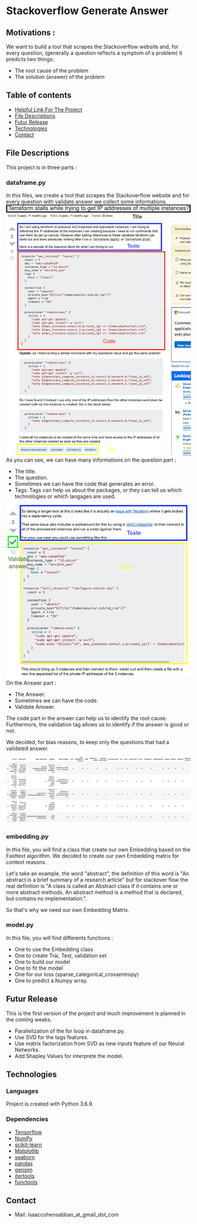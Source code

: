 # Stackoverflow Generate Answer

## Motivations :
We want to build a tool that scrapes the Stackoverflow website and, for every question, (generally a question reflects a symptom of a problem) it predicts two things:
* The root cause of the problem
* The solution (answer) of the problem 

## Table of contents
* [Helpful Link For The Project](#Helpful-Link-For-The-Project)
* [File Descriptions](#File-Descriptions)
* [Futur Release](#Futur-Release)
* [Technologies](#technologies)
* [Contact](#Contact)
## File Descriptions
This project is in three parts :

### dataframe.py
In this files, we create a tool that scrapes the Stackoverflow website and for every question with validate answer we collect some informations.
![Question on Stackover](images/Question.png)
As you can see, we can have many informations on the question part :
* The title.
* The question.
* Sometimes we can have the code that generates an error.
* Tags: Tags can help us about the packages, or they can tell us which technologies or which langages are used.

![Answer on Stackover](images/Answer.png)
On the Answer part :
* The Answer.
* Sometimes we can have the code.
* Validate Answer.

The code part in the answer can help us to identify the root cause. 
Furthermore, the validation tag allows us to identify if the answer is good or not.


We decided, for bias reasons, to keep only the questions that had a validated answer.

![Our dataframe](images/output_df.png)

### embedding.py

In this file, you will find a class that create our own Embedding based on the Fasttext algorithm.
We decided to create our own Embedding matrix for context reasons.

Let's take an example, the word "abstract", the definition of this word is "An abstract is a brief summary of a research article" but for stackover flow the real definition is "A class is called an Abstract class if it contains one or more abstract methods. An abstract method is a method that is declared, but contains no implementation.".

So that's why we need our own Embedding Matrix.

### model.py

In this file, you will find differents functions : 
* One to use the Embedding class
* One to create Trai, Test, validation set
* One to build our model
* One to fit the model
* One for our loss (sparse_categorical_crossentropy)
* One to predict a Numpy array.

## Futur Release
This is the first version of the project and much improvement is planned in the coming weeks.
* Parallelization of the for loop in dataframe.py.
* Use SVD for the tags features.
* Use matrix factorization from SVD as new inputs feature of our Neural Networks. 
* Add Shapley Values for interprete the model. 



## Technologies
### Languages
Project is created with Python 3.6.9.

### Dependencies

* [Tensorflow](https://www.tensorflow.org)
* [NumPy](https://numpy.org)
* [scikit-learn](https://scikit-learn.org/stable/)
* [Matplotlib](https://matplotlib.org)
* [seaborn](https://seaborn.pydata.org)
* [pandas](https://pandas.pydata.org)
* [gensim](https://radimrehurek.com/gensim/)
* [itertools](https://docs.python.org/2/library/itertools.html)
* [functools](https://docs.python.org/3/library/functools.html)


## Contact

* Mail: isaaccohensabban_at_gmail_dot_com
